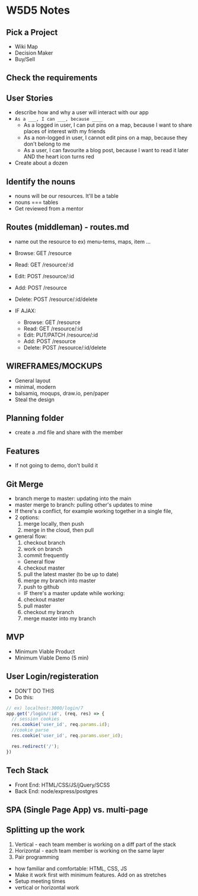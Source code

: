 # W5D5 Notes

## Pick a Project
- Wiki Map
- Decision Maker
- Buy/Sell

## Check the requirements 

## User Stories
- describe how and why a user will interact with our app
- `As a ___, I can ___, because ____`
  - As a logged in user, I can put pins on a map, because I want to share places of interest with my friends 
  - As a non-logged in user, I cannot edit pins on a map, because they don't belong to me
  - As a user, I can favourite a blog post, because I want to read it later AND the heart icon turns red
- Create about a dozen 

## Identify the nouns 
- nouns will be our resources. It'll be a table 
- nouns === tables
- Get reviewed from a mentor

## Routes (middleman) - routes.md
- name out the resource to ex) menu-tems, maps, item ...

- Browse: GET   /resource
- Read:   GET   /resource/:id
- Edit:   POST  /resource/:id
- Add:    POST  /resource
- Delete: POST  /resource/:id/delete

- IF AJAX:
  - Browse: GET        /resource
  - Read:   GET        /resource/:id
  - Edit:   PUT/PATCH  /resource/:id
  - Add:    POST       /resource
  - Delete: POST       /resource/:id/delete

## WIREFRAMES/MOCKUPS
- General layout 
- minimal, modern
- balsamiq, moqups, draw.io, pen/paper
- Steal the design

## Planning folder 
- create a .md file and share with the member

## Features
- If not going to demo, don't build it

## Git Merge
- branch merge to master: updating into the main
- master merge to branch: pulling other's updates to mine
- If there's a conflict, for example working together in a single file, 
- 2 options:
  1. merge locally, then push
  2. merge in the cloud, then pull
- general flow:
  1. checkout branch
  2. work on branch
  3. commit frequently
  - General flow
  4. checkout master 
  5. pull the latest master (to be up to date)
  6. merge my branch into master
  7. push to github
  - IF there's a master update while working: 
  4. checkout master
  5. pull master
  6. checkout my branch
  7. merge master into my branch 

## MVP
- Minimum Viable Product
- Minimum Viable Demo (5 min)

## User Login/registeration
- DON'T DO THIS
- Do this: 
```javascript
// ex) localhost:3000/login/7
app.get('/login/:id', (req, res) => {
  // session cookies
  res.cookie('user_id', req.params.id);
  //cookie parse
  res.cookie('user_id', req.params.user_id);

  res.redirect('/');
})
```

## Tech Stack
- Front End: HTML/CSS/JS/jQuery/SCSS
- Back End: node/express/postgres

## SPA (Single Page App) vs. multi-page

## Splitting up the work
1. Vertical - each team member is working on a diff part of the stack
2. Horizontal - each team member is working on the same layer 
3. Pair programming 

* how familiar and comfortable: HTML, CSS, JS
* Make it work first with minimum features. Add on as stretches
* Setup meeting times
* vertical or horizontal work  


